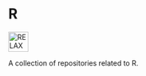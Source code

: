 # R  
<img src="https://www.rstudio.com/wp-content/uploads/2014/06/RStudio-Ball.png" title="RELAX by HyPhy" width="40" height="40">



A collection of repositories related to R.
